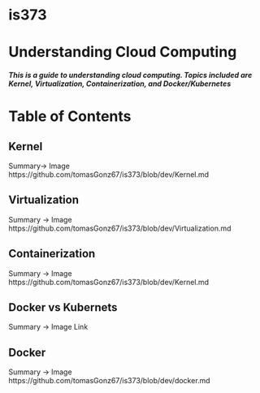 # is373
<h1>Understanding Cloud Computing</h1>
<h5>This is a guide to understanding cloud computing. Topics included are Kernel, Virtualization, Containerization, and Docker/Kubernetes</h5>

<h1> Table of Contents </h1>
<h2>Kernel</h2> 
Summary-> Image
https://github.com/tomasGonz67/is373/blob/dev/Kernel.md

<h2>Virtualization</h2> 
Summary -> Image
https://github.com/tomasGonz67/is373/blob/dev/Virtualization.md

<h2>Containerization</h2>
Summary -> Image
https://github.com/tomasGonz67/is373/blob/dev/Kernel.md

<h2>Docker vs Kubernets</h2>
Summary -> Image
Link

<h2>Docker</h2> 
Summary -> Image
https://github.com/tomasGonz67/is373/blob/dev/docker.md
